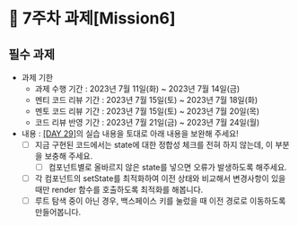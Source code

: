 # 📌 7주차 과제[Mission6]

## 필수 과제
- 과제 기한
  - 과제 수행 기간 : 2023년 7월 11일(화) ~ 2023년 7월 14일(금)
  - 멘티 코드 리뷰 기간 : 2023년 7월 15일(토) ~ 2023년 7월 18일(화)
  - 멘토 코드 리뷰 기간 : 2023년 7월 15일(토) ~ 2023년 7월 20일(목)
  - 코드 리뷰 반영 기간 : 2023년 7월 21일(금) ~ 2023년 7월 24일(월)
- 내용 : [[DAY 29]](https://school.programmers.co.kr/app/courses/17516/curriculum?week=7#part-46370)의 실습 내용을 토대로 아래 내용을 보완해 주세요!
  * [ ]  지금 구현된 코드에서는 state에 대한 정합성 체크를 전혀 하지 않는데, 이 부분을 보충해 주세요.
      * [ ]  컴포넌트별로 올바르지 않은 state를 넣으면 오류가 발생하도록 해주세요.
  * [ ] 각 컴포넌트의 setState를 최적화하여 이전 상태와 비교해서 변경사항이 있을 때만 render 함수를 호출하도록 최적화를 해봅니다.
  * [ ] 루트 탐색 중이 아닌 경우, 백스페이스 키를 눌렀을 때 이전 경로로 이동하도록 만들어봅니다.
